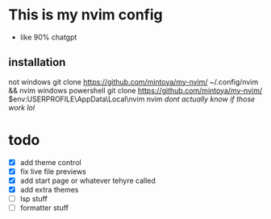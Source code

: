 # This is my nvim config
- like 90% chatgpt
## installation
not windows
    git clone https://github.com/mintoya/my-nvim/ ~/.config/nvim && nvim
windows powershell
    git clone https://github.com/mintoya/my-nvim/ $env:USERPROFILE\AppData\Local\nvim
    nvim
*dont actually know if those work lol*
# todo
 - [x] add theme control
 - [x] fix live file previews
 - [x] add start page or whatever tehyre called
 - [x] add extra themes
 - [ ] lsp stuff
 - [ ] formatter stuff
